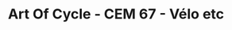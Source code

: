 ---
title: "Art Of Cycle - CEM 67 - Vélo etc"
url: /selestat/art-of-cycle-cem-67-velo-etc/
shop: vélo
---